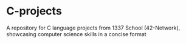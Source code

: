 # C-projects
A repository for C language projects from 1337 School (42-Network), showcasing computer science skills in a concise format
